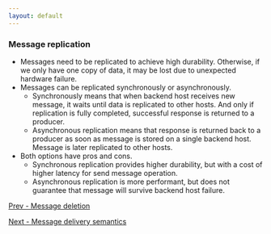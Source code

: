 ```yaml
---
layout: default
---
```


### Message replication

- Messages need to be replicated to achieve high durability. Otherwise, if we only have one copy of data, it may be lost due to unexpected hardware failure.
- Messages can be replicated synchronously or asynchronously.
  - Synchronously means that when backend host receives new message, it waits until data is replicated to other hosts. And only if replication is fully completed, successful response is returned to a producer.
  - Asynchronous replication means that response is returned back to a producer as soon as message is stored on a single backend host.
Message is later replicated to other hosts.
- Both options have pros and cons.
  - Synchronous replication provides higher durability, but with a cost of higher latency for send message operation.
  - Asynchronous replication is more performant, but does not guarantee that message will survive backend host failure.

[Prev - Message deletion](system-design-interview-distributed-message-queue-message-deletion)  	

[Next - Message delivery semantics](system-design-interview-distributed-message-queue-message-delivery-semantics)  
